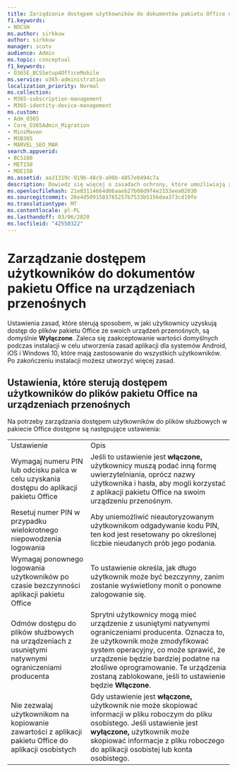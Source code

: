 ```yaml
---
title: Zarządzanie dostępem użytkowników do dokumentów pakietu Office na urządzeniach przenośnych
f1.keywords:
- NOCSH
ms.author: sirkkuw
author: sirkkuw
manager: scotv
audience: Admin
ms.topic: conceptual
f1_keywords:
- O365E_BCSSetup4OfficeMobile
ms.service: o365-administration
localization_priority: Normal
ms.collection:
- M365-subscription-management
- M365-identity-device-management
ms.custom:
- Adm_O365
- Core_O365Admin_Migration
- MiniMaven
- MSB365
- MARVEL_SEO_MAR
search.appverid:
- BCS160
- MET150
- MOE150
ms.assetid: aa31319c-9196-48c9-a90b-4057e0494c7a
description: Dowiedz się więcej o zasadach ochrony, które umożliwiają zarządzanie dostępem użytkowników do aplikacji pakietu Office i plików roboczych z urządzeń przenośnych.
ms.openlocfilehash: 21e83114664d06aaeb27b08d9f4e2153eea02030
ms.sourcegitcommit: 26e4d5091583765257b7533b5156daa373cd19fe
ms.translationtype: MT
ms.contentlocale: pl-PL
ms.lasthandoff: 03/06/2020
ms.locfileid: "42550322"
---
```

# <a name="manage-how-users-access-office-documents-on-mobile-devices"></a>Zarządzanie dostępem użytkowników do dokumentów pakietu Office na urządzeniach przenośnych

 Ustawienia zasad, które sterują sposobem, w jaki użytkownicy uzyskują dostęp do plików pakietu Office ze swoich urządzeń przenośnych, są domyślnie **Wyłączone**. Zaleca się zaakceptowanie wartości domyślnych podczas instalacji w celu utworzenia zasad aplikacji dla systemów Android, iOS i Windows 10, które mają zastosowanie do wszystkich użytkowników. Po zakończeniu instalacji możesz utworzyć więcej zasad. 
  
## <a name="settings-that-control-how-users-access-office-files-on-mobile-devices"></a>Ustawienia, które sterują dostępem użytkowników do plików pakietu Office na urządzeniach przenośnych

Na potrzeby zarządzania dostępem użytkowników do plików służbowych w pakiecie Office dostępne są następujące ustawienia:
  
|||
|:-----|:-----|
|Ustawienie  <br/> |Opis  <br/> |
|Wymagaj numeru PIN lub odcisku palca w celu uzyskania dostępu do aplikacji pakietu Office  <br/> |Jeśli to ustawienie jest **włączone,** użytkownicy muszą podać inną formę uwierzytelniania, oprócz nazwy użytkownika i hasła, aby mogli korzystać z aplikacji pakietu Office na swoim urządzeniu przenośnym.  <br/> |
|Resetuj numer PIN w przypadku wielokrotnego niepowodzenia logowania  <br/> |Aby uniemożliwić nieautoryzowanym użytkownikom odgadywanie kodu PIN, ten kod jest resetowany po określonej liczbie nieudanych prób jego podania.  <br/> |
|Wymagaj ponownego logowania użytkowników po czasie bezczynności aplikacji pakietu Office  <br/> |To ustawienie określa, jak długo użytkownik może być bezczynny, zanim zostanie wyświetlony monit o ponowne zalogowanie się.  <br/> |
|Odmów dostępu do plików służbowych na urządzeniach z usuniętymi natywnymi ograniczeniami producenta  <br/> |Sprytni użytkownicy mogą mieć urządzenie z usuniętymi natywnymi ograniczeniami producenta. Oznacza to, że użytkownik może zmodyfikować system operacyjny, co może sprawić, że urządzenie będzie bardziej podatne na złośliwe oprogramowanie. Te urządzenia zostaną zablokowane, jeśli to ustawienie będzie **Włączone**.  <br/> |
|Nie zezwalaj użytkownikom na kopiowanie zawartości z aplikacji pakietu Office do aplikacji osobistych  <br/> |Gdy ustawienie jest **włączone,** użytkownik nie może skopiować informacji w pliku roboczym do pliku osobistego. Jeśli ustawienie jest **wyłączone,** użytkownik może skopiować informacje z pliku roboczego do aplikacji osobistej lub konta osobistego.  <br/> |
   

